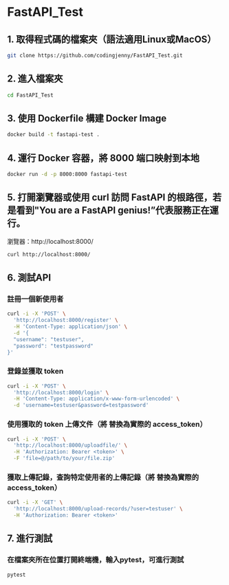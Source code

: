 # FastAPI_Test
## 1. 取得程式碼的檔案夾（語法適用Linux或MacOS）
```bash
git clone https://github.com/codingjenny/FastAPI_Test.git
```
## 2. 進入檔案夾
```bash
cd FastAPI_Test
```
## 3. 使用 Dockerfile 構建 Docker Image
```bash
docker build -t fastapi-test .
```

## 4. 運行 Docker 容器，將 8000 端口映射到本地
```bash
docker run -d -p 8000:8000 fastapi-test
```
## 5. 打開瀏覽器或使用 curl 訪問 FastAPI 的根路徑，若是看到"You are a FastAPI genius!”代表服務正在運行。
瀏覽器：http://localhost:8000/
```bash
curl http://localhost:8000/
```

## 6. 測試API

### 註冊一個新使用者
```bash 
curl -i -X 'POST' \
  'http://localhost:8000/register' \
  -H 'Content-Type: application/json' \
  -d '{
  "username": "testuser",
  "password": "testpassword"
}'
```

### 登錄並獲取 token
```bash
curl -i -X 'POST' \
  'http://localhost:8000/login' \
  -H 'Content-Type: application/x-www-form-urlencoded' \
  -d 'username=testuser&password=testpassword'
```

### 使用獲取的 token 上傳文件（將 <token> 替換為實際的 access_token）
```bash
curl -i -X 'POST' \
  'http://localhost:8000/uploadfile/' \
  -H 'Authorization: Bearer <token>' \
  -F 'file=@/path/to/your/file.zip'
```

### 獲取上傳記錄，查詢特定使用者的上傳記錄（將 <token> 替換為實際的 access_token）
```bash
curl -i -X 'GET' \
  'http://localhost:8000/upload-records/?user=testuser' \
  -H 'Authorization: Bearer <token>'
```

## 7. 進行測試
### 在檔案夾所在位置打開終端機，輸入pytest，可進行測試
```bash
pytest
``` 